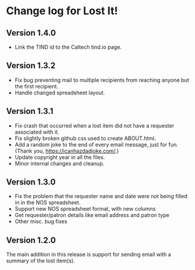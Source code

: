 Change log for Lost It!
=======================

Version 1.4.0
-------------

* Link the TIND id to the Caltech tind.io page.


Version 1.3.2
-------------

* Fix bug preventing mail to multiple recipients from reaching anyone but the first recipient.
* Handle changed spreadsheet layout.


Version 1.3.1
-------------

* Fix crash that occurred when a lost item did not have a requester associated with it.
* Fix slightly broken github css used to create ABOUT.html.
* Add a random joke to the end of every email message, just for fun.  (Thank you, https://icanhazdadjoke.com/.)
* Update copyright year in all the files. 
* Minor internal changes and cleanup.


Version 1.3.0
-------------

* Fix the problem that the requester name and date were not being filled in in the NOS spreadsheet.
* Support new NOS spreadsheet format, with new columns
* Get requester/patron details like email address and patron type
* Other misc. bug fixes


Version 1.2.0
-------------

The main addition in this release is support for sending email with a summary of the lost item(s).
